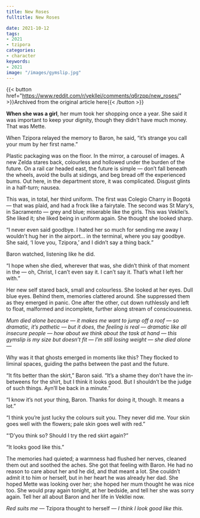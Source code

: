 ```yaml
---
title: New Roses
fulltitle: New Roses

date: 2021-10-12
tags:
- 2021
- tzipora
categories:
- character
keywords:
- 2021
image: "/images/gymslip.jpg"
---
```

{{< button href="https://www.reddit.com/r/vekllei/comments/q6rzpp/new_roses/" >}}Archived from the original article here{{< /button >}}

**When she was a girl**, her mum took her shopping once a year. She said it was important to keep your dignity, though they didn’t have much money. That was Mette.

When Tzipora relayed the memory to Baron, he said, “it’s strange you call your mum by her first name.”

Plastic packaging was on the floor. In the mirror, a carousel of images. A new Zelda stares back, colourless and hollowed under the burden of the future. On a rail car headed east, the future is simple — don’t fall beneath the wheels, avoid the bulls at sidings, and beg bread off the experienced bums. Out here, in the department store, it was complicated. Disgust glints in a half-turn; nausea.

This was, in total, her third uniform. The first was Colegio Charry in Bogotá — that was plaid, and had a frock like a fairytale. The second was St Mary’s, in Sacramento — grey and blue; miserable like the girls. This was Vekllei’s. She liked it; she liked being in uniform again. She thought she looked sharp.

“I never even said goodbye. I hated her so much for sending me away I wouldn’t hug her in the airport… in the terminal, where you say goodbye. She said, ‘I love you, Tzipora,’ and I didn’t say a thing back.”

Baron watched, listening like he did.

“I hope when she died, wherever that was, she didn’t think of that moment in the — oh, Christ, I can’t even say it. I can’t say it. That’s what I left her with.”

Her new self stared back, small and colourless. She looked at her eyes. Dull blue eyes. Behind them, memories clattered around. She suppressed them as they emerged in panic. One after the other, cut down ruthlessly and left to float, malformed and incomplete, further along stream of consciousness.

*Mum died alone because — it makes me want to jump off a roof — so dramatic, it’s pathetic — but it does, the feeling is real — dramatic like all insecure people — how about we think about the task at hand — this gymslip is my size but doesn’t fit — I’m still losing weight — she died alone —*

Why was it that ghosts emerged in moments like this? They flocked to liminal spaces, guiding the paths between the past and the future.

“It fits better than the skirt,” Baron said. “It’s a shame they don’t have the in-betweens for the shirt, but I think it looks good. But I shouldn’t be the judge of such things. Ayn’ll be back in a minute.”

“I know it’s not your thing, Baron. Thanks for doing it, though. It means a lot.”

“I think you’re just lucky the colours suit you. They never did me. Your skin goes well with the flowers; pale skin goes well with red.”

“‘D’you think so? Should I try the red skirt again?”

“It looks good like this.”

The memories had quieted; a warmness had flushed her nerves, cleaned them out and soothed the aches. She got that feeling with Baron. He had no reason to care about her and he did, and that meant a lot. She couldn’t admit it to him or herself, but in her heart he was already her dad. She hoped Mette was looking over her; she hoped her mum thought he was nice too. She would pray again tonight, at her bedside, and tell her she was sorry again. Tell her all about Baron and her life in Vekllei now.

*Red suits me* — Tzipora thought to herself — *I think I look good like this.*

